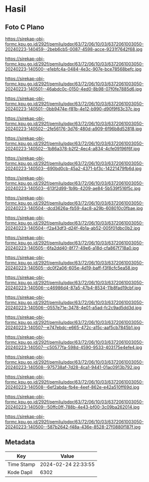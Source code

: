 # Hasil

## Foto C Plano

https://sirekap-obj-formc.kpu.go.id/292f/pemilu/pdpr/63/72/06/10/03/6372061003050-20240223-140459--2beb6cb5-0087-4598-acce-9231f7642f68.jpg

https://sirekap-obj-formc.kpu.go.id/292f/pemilu/pdpr/63/72/06/10/03/6372061003050-20240223-140500--e1ebfc4a-0484-4e3c-907e-bce78568befc.jpg

https://sirekap-obj-formc.kpu.go.id/292f/pemilu/pdpr/63/72/06/10/03/6372061003050-20240223-140501--46abdc0c-0150-4ed0-8b98-07f0fe7885d6.jpg

https://sirekap-obj-formc.kpu.go.id/292f/pemilu/pdpr/63/72/06/10/03/6372061003050-20240223-140501--0bb9474e-f81b-4e12-b990-d90f9f63c37c.jpg

https://sirekap-obj-formc.kpu.go.id/292f/pemilu/pdpr/63/72/06/10/03/6372061003050-20240223-140502--2fe56176-3d76-480d-a909-6f96b8d52818.jpg

https://sirekap-obj-formc.kpu.go.id/292f/pemilu/pdpr/63/72/06/10/03/6372061003050-20240223-140502--1b86a378-b2f2-4ec4-a834-4cfe09196f6f.jpg

https://sirekap-obj-formc.kpu.go.id/292f/pemilu/pdpr/63/72/06/10/03/6372061003050-20240223-140503--690bd0cb-45a2-4371-bf3c-14221479fb6d.jpg

https://sirekap-obj-formc.kpu.go.id/292f/pemilu/pdpr/63/72/06/10/03/6372061003050-20240223-140503--613f2d99-1b9b-4209-ae84-5b539f516f5c.jpg

https://sirekap-obj-formc.kpu.go.id/292f/pemilu/pdpr/63/72/06/10/03/6372061003050-20240223-140504--dcd3626a-fb59-4ac8-a29b-608010c0fbae.jpg

https://sirekap-obj-formc.kpu.go.id/292f/pemilu/pdpr/63/72/06/10/03/6372061003050-20240223-140504--f2a43df3-d24f-4b1a-ab52-005f01dbc0b2.jpg

https://sirekap-obj-formc.kpu.go.id/292f/pemilu/pdpr/63/72/06/10/03/6372061003050-20240223-140505--6fa2dd40-8f77-49e6-a18d-cfa867f718a0.jpg

https://sirekap-obj-formc.kpu.go.id/292f/pemilu/pdpr/63/72/06/10/03/6372061003050-20240223-140505--dc0f2a06-605e-4d19-baff-f3f8cfc5ea58.jpg

https://sirekap-obj-formc.kpu.go.id/292f/pemilu/pdpr/63/72/06/10/03/6372061003050-20240223-140506--c46986d4-87a5-47b4-8534-11b8fad19cbf.jpg

https://sirekap-obj-formc.kpu.go.id/292f/pemilu/pdpr/63/72/06/10/03/6372061003050-20240223-140506--0557e71e-3478-4e01-a5ad-fc2c9ad5dd3d.jpg

https://sirekap-obj-formc.kpu.go.id/292f/pemilu/pdpr/63/72/06/10/03/6372061003050-20240223-140507--e747ebdc-e665-472c-a15c-aaf5cb7845b1.jpg

https://sirekap-obj-formc.kpu.go.id/292f/pemilu/pdpr/63/72/06/10/03/6372061003050-20240223-140507--c50577fa-598d-4590-9533-403175e4efe4.jpg

https://sirekap-obj-formc.kpu.go.id/292f/pemilu/pdpr/63/72/06/10/03/6372061003050-20240223-140508--975738af-7d28-4ca1-9441-01ac0913b792.jpg

https://sirekap-obj-formc.kpu.go.id/292f/pemilu/pdpr/63/72/06/10/03/6372061003050-20240223-140508--6ef2abda-fb4e-4eef-862e-e42a510ff69d.jpg

https://sirekap-obj-formc.kpu.go.id/292f/pemilu/pdpr/63/72/06/10/03/6372061003050-20240223-140509--50ffc0ff-788b-4e43-bf00-3c09ba262014.jpg

https://sirekap-obj-formc.kpu.go.id/292f/pemilu/pdpr/63/72/06/10/03/6372061003050-20240223-140500--587b2642-f48a-436e-8528-27f0880f187f.jpg


## Metadata

| Key        | Value               |
| ---------- | ------------------- |
| Time Stamp | 2024-02-24 22:33:55 |
| Kode Dapil | 6302                |



